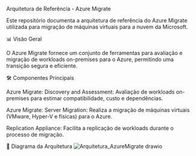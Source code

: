 Arquitetura de Referência - Azure Migrate

Este repositório documenta a arquitetura de referência do Azure Migrate utilizada para migração de máquinas virtuais para a nuvem da Microsoft.

📊 Visão Geral

O Azure Migrate fornece um conjunto de ferramentas para avaliação e migração de workloads on-premises para o Azure, permitindo uma transição segura e eficiente.

🛠️ Componentes Principais

Azure Migrate: Discovery and Assessment: Avaliação de workloads on-premises para estimar compatibilidade, custo e dependências.

Azure Migrate: Server Migration: Realiza a migração de máquinas virtuais (VMware, Hyper-V e físicas) para o Azure.

Replication Appliance: Facilita a replicação de workloads durante o processo de migração.

📏 Diagrama da Arquitetura
![Arquitetura_AzureMigrate drawio](https://github.com/user-attachments/assets/d36c779a-ce5a-4548-a7c9-2cb17936e59d)

